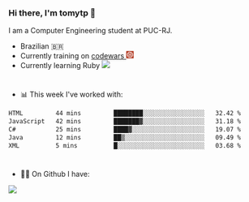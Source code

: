 ### Hi there, I'm tomytp 👋

I am a Computer Engineering student at PUC-RJ.
- Brazilian 🇧🇷
- Currently training on  <a href="https://www.codewars.com/" target="_blank"> codewars </a><img src="Images/codewars.svg" width="15"/>
- Currently learning Ruby  <img src="https://upload.wikimedia.org/wikipedia/commons/7/73/Ruby_logo.svg" width="15"/>

#
- 📊 This week I've worked with:
<!--START_SECTION:waka-->
```text
HTML         44 mins         ████████░░░░░░░░░░░░░░░░░   32.42 % 
JavaScript   42 mins         ███████▓░░░░░░░░░░░░░░░░░   31.18 % 
C#           25 mins         ████▓░░░░░░░░░░░░░░░░░░░░   19.07 % 
Java         12 mins         ██▒░░░░░░░░░░░░░░░░░░░░░░   09.49 % 
XML          5 mins          █░░░░░░░░░░░░░░░░░░░░░░░░   03.68 % 
```
<!--END_SECTION:waka-->

#
- :man_technologist: On Github I have:

<img height="200em" src="https://github-readme-stats.vercel.app/api?username=tomytp&show_icons=true&hide_border=true&&count_private=true&include_all_commits=true&theme=material-palenight&hide_title=true" />  
